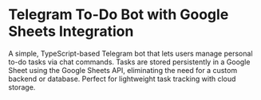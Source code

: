 # Telegram To-Do Bot with Google Sheets Integration

A simple, TypeScript-based Telegram bot that lets users manage personal to-do tasks via chat commands. Tasks are stored persistently in a Google Sheet using the Google Sheets API, eliminating the need for a custom backend or database. Perfect for lightweight task tracking with cloud storage.
